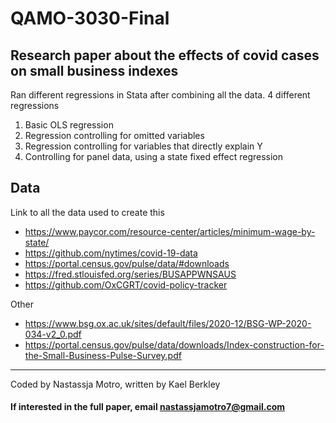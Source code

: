 # QAMO-3030-Final
## Research paper about the effects of covid cases on small business indexes
Ran different regressions in Stata after combining all the data. 4 different regressions
1. Basic OLS regression
2. Regression controlling for omitted variables
3. Regression controlling for variables that directly explain Y
4. Controlling for panel data, using a state fixed effect regression

## Data
Link to all the data  used to create this
- https://www.paycor.com/resource-center/articles/minimum-wage-by-state/
- https://github.com/nytimes/covid-19-data
- https://portal.census.gov/pulse/data/#downloads
- https://fred.stlouisfed.org/series/BUSAPPWNSAUS
- https://github.com/OxCGRT/covid-policy-tracker

Other
- https://www.bsg.ox.ac.uk/sites/default/files/2020-12/BSG-WP-2020-034-v2_0.pdf
- https://portal.census.gov/pulse/data/downloads/Index-construction-for-the-Small-Business-Pulse-Survey.pdf

---------------------------------------------------


Coded by Nastassja Motro, written by Kael Berkley

#### If interested in the full paper, email nastassjamotro7@gmail.com
